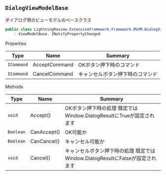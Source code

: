 ## `DialogViewModelBase`

ダイアログ用のビューモデルのベースクラス
```csharp
public class LightningReview.ExtensionFramework.Framework.MVVM.DialogViewModelBase
    : ViewModelBase, INotifyPropertyChanged

```

Properties

| Type | Name | Summary | 
| --- | --- | --- | 
| `ICommand` | AcceptCommand | OKボタン押下時のコマンド | 
| `ICommand` | CancelCommand | キャンセルボタン押下時のコマンド | 


Methods

| Type | Name | Summary | 
| --- | --- | --- | 
| `void` | Accept() | OKボタン押下時の処理  既定ではWindow.DialogResultにTrueが設定されます | 
| `Boolean` | CanAccept() | OK可能か | 
| `Boolean` | CanCancel() | キャンセル可能か | 
| `void` | Cancel() | キャンセルボタン押下時の処理  既定ではWindow.DialogResultにFalseが設定されます | 


